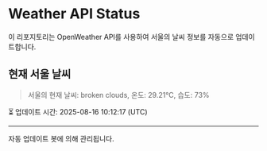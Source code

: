 
# Weather API Status

이 리포지토리는 OpenWeather API를 사용하여 서울의 날씨 정보를 자동으로 업데이트합니다.

## 현재 서울 날씨
> 서울의 현재 날씨: broken clouds, 온도: 29.21°C, 습도: 73%

⏳ 업데이트 시간: 2025-08-16 10:12:17 (UTC)

---
자동 업데이트 봇에 의해 관리됩니다.
